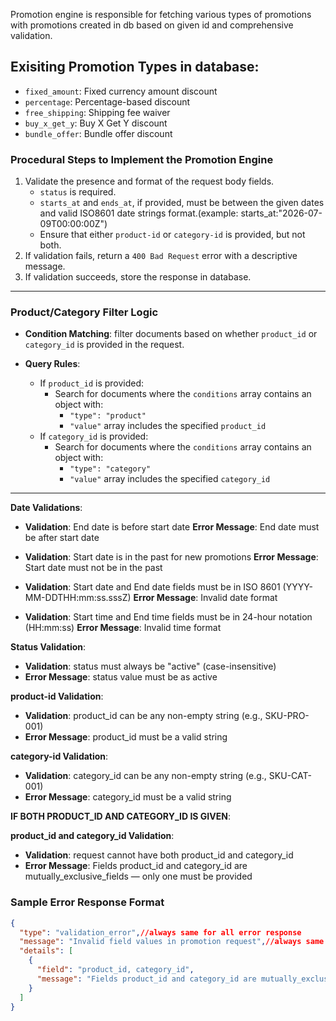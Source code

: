 Promotion engine is responsible for fetching various types of promotions with promotions created in db based on given id and comprehensive validation.

## Exisiting Promotion Types in database:
- `fixed_amount`: Fixed currency amount discount
- `percentage`: Percentage-based discount
- `free_shipping`: Shipping fee waiver
- `buy_x_get_y`: Buy X Get Y discount
- `bundle_offer`: Bundle offer discount

### Procedural Steps to Implement the Promotion Engine

1.  Validate the presence and format of the request body fields.
    *   `status` is required.
    *   `starts_at` and `ends_at`, if provided, must be between the given dates and  valid ISO8601 date strings format.(example: starts_at:"2026-07-09T00:00:00Z")
    *   Ensure that either `product-id` or `category-id` is provided, but not both.
2.  If validation fails, return a `400 Bad Request` error with a descriptive message.
3.  If validation succeeds, store the response in database.

---

###  **Product/Category Filter Logic**

* **Condition Matching**:
filter documents based on whether `product_id` or `category_id` is provided in the request.

* **Query Rules**:
  * If `product_id` is provided:
    * Search for documents where the `conditions` array contains an object with:
      * `"type": "product"`
      * `"value"` array includes the specified `product_id`
  * If `category_id` is provided:
    * Search for documents where the `conditions` array contains an object with:
      * `"type": "category"`
      * `"value"` array includes the specified `category_id`

---

**Date Validations**:

- **Validation**: End date is before start date
  **Error Message**: End date must be after start date
  
- **Validation**: Start date is in the past for new promotions
  **Error Message**: Start date must not be in the past

- **Validation**: Start date and End date fields must be in ISO 8601 (YYYY-MM-DDTHH:mm:ss.sssZ)
  **Error Message**: Invalid date format

- **Validation**: Start time and End time fields must be in 24-hour notation (HH:mm:ss)
  **Error Message**: Invalid time format  

**Status Validation**:

- **Validation**: status must always be "active" (case-insensitive)
- **Error Message**: status value must be as active

**product-id Validation**:
- **Validation**: product_id can be any non-empty string (e.g., SKU-PRO-001)
- **Error Message**: product_id must be a valid string

**category-id Validation**:
- **Validation**: category_id can be any non-empty string (e.g., SKU-CAT-001)
- **Error Message**: category_id must be a valid string

**IF BOTH PRODUCT_ID AND CATEGORY_ID IS GIVEN**:

**product_id and category_id Validation**:
- **Validation**: request cannot have both product_id and category_id
- **Error Message**: Fields product_id and category_id are mutually_exclusive_fields — only one must be provided

### Sample Error Response Format
```json
{
  "type": "validation_error",//always same for all error response
  "message": "Invalid field values in promotion request",//always same for all error response
  "details": [
    {
      "field": "product_id, category_id",
      "message": "Fields product_id and category_id are mutually_exclusive_fields — only one must be provided"//specific error message for given validation
    }
  ]
}
```